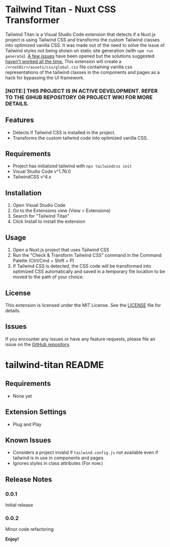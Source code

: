 
# Tailwind Titan - Nuxt CSS Transformer

Tailwind Titan is a Visual Studio Code extension that detects if a Nuxt.js project is using Tailwind CSS and transforms the custom Tailwind classes into optimized vanilla CSS. It was made out of the need to solve the issue of Tailwind styles not being shown on static site generation (with `npm run generate`). [A few issues](https://github.com/nuxt-modules/tailwindcss/issues/55) have been opened but the solutions suggested [haven't worked all the time.](https://github.com/nuxt-modules/tailwindcss/issues/623) This extension will create a `/<rootDir>/assets/css/global.css` file containing vanilla css representations of the tailwind classes in the components and pages as a hack for bypassing the UI framework.

### [NOTE:] THIS PROJECT IS IN ACTIVE DEVELOPMENT. REFER TO THE GIHUB REPOSITORY OR PROJECT WIKI FOR MORE DETAILS.

## Features

- Detects if Tailwind CSS is installed in the project.
- Transforms the custom tailwind code into optimized vanilla CSS.

## Requirements

- Project has initialized tailwind with `npx tailwindcss init`
- Visual Studio Code v^1.76.0
- TailwindCSS v^4.x

## Installation

1. Open Visual Studio Code
2. Go to the Extensions view (View > Extensions)
3. Search for "Tailwind Titan"
4. Click Install to install the extension

## Usage

1. Open a Nuxt.js project that uses Tailwind CSS
2. Run the "Check & Transform Tailwind CSS" command in the Command Palette (Ctrl/Cmd + Shift + P)
3. If Tailwind CSS is detected, the CSS code will be transformed into optimized CSS automatically and saved in a temporary file location to be moved to the path of your choice.

## License

This extension is licensed under the MIT License. See the [LICENSE](LICENSE) file for details.

## Issues

If you encounter any issues or have any feature requests, please file an issue on the [GitHub repository](https://github.com/vinosamari/vscode-tailwind-titan).
# tailwind-titan README

## Requirements

- None yet

## Extension Settings
- Plug and Play

## Known Issues
- Considers a project invalid if `tailwind.config.js` not available even if tailwind is in use in components and pages.
- Ignores styles in class attributes (For now.)

## Release Notes


### 0.0.1

Initial release 

### 0.0.2

Minor code refactoring

**Enjoy!**
